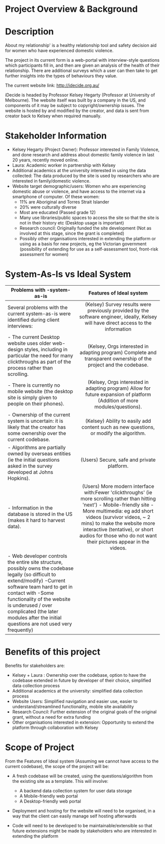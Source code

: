 # Project Overview & Background

Description
================================================================================
About my relationship' is a healthy relationship tool and safety decision aid for women who have experienced domestic violence. 

The project in its current form is a web-portal with interview-style questions which participants fill in, and then are given an analysis of the health of their relationship. There are additional surveys which a user can then take to get further insights into the types of behaviours they value.

The current website link: http://idecide.org.au/

iDecide is headed by Professor Kelsey Hegarty (Professor at University of Melbourne). The website itself was built by a company in the US, and components of it may be subject to copyright/ownership issues. The website is hosted by and modified by the creator, and data is sent from creator back to Kelsey when required manually.

Stakeholder Information
================================================================================

+ Kelsey Hegarty (Project Owner): Professor interested in Family Violence, and done research and address about domestic family violence in last 20 years, recently moved online.
+ Laura: Academic worker in partnership with Kelsey
+ Additional academics at the university interested in using the data collected: The data produced by the site is used by researchers who are interested in family/domestic violence.
+ Website target demographic/users: Women who are experiencing domestic abuse or violence, and have access to the internet via a smartphone of computer. Of these women:
   + 11% are Aboriginal and Torres Strait Islander
   + 20% were culturally diverse
   + Most are educated (Passed grade 12) 
   +  Many use libraries/public spaces to access the site so that the site is not in their history etc (Desktop usage is important)
   +  Research council: Originally funded the site development (Not as involved at this stage, since the grant is completed)
   +  Possibly other organisations interested in extending the platform or using as a basis for new projects, eg the Victorian government (possibility of extending for use as a self-assessment tool, front-risk assessment for women)


System-As-Is vs Ideal System
================================================================================
| Problems with -system-as-is         |  Features of Ideal system         |
| ----------------------------------- |:-------------------------------:| 
| Several problems with the current system-as-is were identified during client interviews:      | (Kelsey) Survey results were previously provided by the software engineer, ideally, Kelsey will have direct access to the information | 
|- The current Desktop website uses older web-design styles, including in particular the need for many clickthroughs as part of the process rather than scrolling. | (Kelsey, Orgs interested in adapting program) Complete and transparent ownership of the project and the codebase.
|- There is currently no mobile website (the desktop site is simply given to people on their phones). | (Kelsey, Orgs interested in adapting program) Allow for future expansion of platform (Addition of more modules/questions).
|- Ownership of the current system is uncertain: it is likely that the creator has some ownership over the current codebase. | (Kelsey) Ability to easily add content such as new questions, or modify the algorithm. 
|- Algorithms are partially owned by overseas entities (ie the initial questions asked in the survey developed at Johns Hopkins). | (Users) Secure, safe and private platform.
|- Information in the database is stored in the US (makes it hard to harvest data). | (Users) More modern interface with:Fewer 'clickthroughs' (ie more scrolling rather than hitting 'next') - Mobile-friendly site - More multimedia: eg add short videos (survivor videos, ~ 2 mins) to make the website more interactive (tentative), or short audios for those who do not want their pictures appear in the videos.
|- Web developer controls the entire site structure, possibly owns the codebase legally (so difficult to extend/modify) -Current software team hard to get in contact with -Some functionality of the website is underused / over complicated (the later modules after the initial questions are not used very frequently)

 
Benefits of this project
================================================================================
Benefits for stakeholders are:

+ Kelsey + Laura : Ownership over the codebase, option to have the codebase extended in future by developer of their choice, simplified data collection process
+ Additional academics at the university: simplified data collection process
+ Website Users: Simplified navigation and easier use, easier to understand/streamlined functionality, mobile site availability
+ Research Council: Further extension of the original goals of the original grant, without a need for extra funding
+ Other organisations interested in extension: Opportunity to extend the platform through collaboration with Kelsey


Scope of Project
================================================================================

From the Features of Ideal system (Assuming we cannot have access to the current codebase), the scope of the project will be:

- A fresh codebase will be created, using the questions/algorithm from the existing site as a template. This will involve:
  - A backend data collection system for user data storage
  - A Mobile-friendly web portal
  - A Desktop-friendly web portal

- Deployment and hosting for the website will need to be organised, in a way that the client can easily manage self hosting afterwards
- Code will need to be developed to be maintainable/extensible so that future extensions might be made by stakeholders who are interested in extending the platform


 


